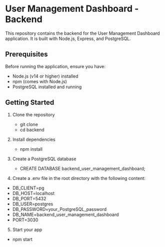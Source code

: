 # User Management Dashboard - Backend

This repository contains the backend for the User Management Dashboard application. It is built with Node.js, Express, and PostgreSQL.

## Prerequisites

Before running the application, ensure you have:

- Node.js (v14 or higher) installed
- npm (comes with Node.js)
- PostgreSQL installed and running

## Getting Started

1. Clone the repository
   - git clone <repo-url>
   - cd backend

2. Install dependencies

   - npm install

3. Create a PostgreSQL database
   - CREATE DATABASE backend_user_management_dashboard;

4. Create a .env file in the root directory with the following content:

 - DB_CLIENT=pg
 - DB_HOST=localhost
 - DB_PORT=5432
 - DB_USER=postgres
 - DB_PASSWORD=your_PostgreSQL_password
 - DB_NAME=backend_user_management_dashboard
 - PORT=3030

5. Start your app

 - npm start

